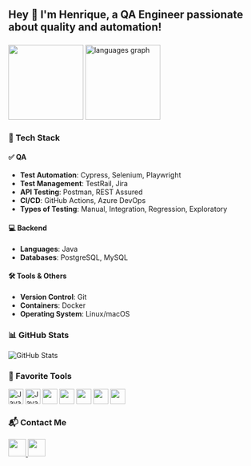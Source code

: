 <h2 align="left">Hey 👋 I'm Henrique, a QA Engineer passionate about quality and automation!</h2>

###

<div align="left">
  <img height="150" src="https://media1.tenor.com/m/YUzRkMOL-3EAAAAC/programming-computer-frog.gif" />
  <img src="https://github-readme-stats.vercel.app/api/top-langs?username=henriquedev0&locale=en&hide_title=false&layout=compact&card_width=320&langs_count=5&theme=dracula&hide_border=false" height="150" alt="languages graph" />
</div>

###

### 🧪 Tech Stack

#### ✅ QA
- **Test Automation**: Cypress, Selenium, Playwright  
- **Test Management**: TestRail, Jira  
- **API Testing**: Postman, REST Assured  
- **CI/CD**: GitHub Actions, Azure DevOps  
- **Types of Testing**: Manual, Integration, Regression, Exploratory  

#### 💻 Backend
- **Languages**: Java  
- **Databases**: PostgreSQL, MySQL  

#### 🛠️ Tools & Others
- **Version Control**: Git  
- **Containers**: Docker  
- **Operating System**: Linux/macOS  

###

### 📊 GitHub Stats
<div align="left">
  <img src="https://github-profile-summary-cards.vercel.app/api/cards/stats?username=henriquedev0&theme=dracula" alt="GitHub Stats" />
</div>

###

### 🧰 Favorite Tools
<div align="left">
  <img src="https://cdn.jsdelivr.net/gh/devicons/devicon/icons/javascript/javascript-original.svg" height="30" alt="JavaScript" />
  <img src="https://cdn.jsdelivr.net/gh/devicons/devicon/icons/java/java-original.svg" height="30" alt="Java" />
  <img src="https://img.shields.io/badge/MySQL-005C84?style=for-the-badge&logo=mysql&logoColor=white" height="30" />
  <img src="https://img.shields.io/badge/PostgreSQL-336791?style=for-the-badge&logo=postgresql&logoColor=white" height="30" />
  <img src="https://img.shields.io/badge/Postman-FF6C37?style=for-the-badge&logo=postman&logoColor=white" height="30" />
  <img src="https://img.shields.io/badge/GIT-E44C30?style=for-the-badge&logo=git&logoColor=white" height="30" />
  <img src="https://img.shields.io/badge/Linux-FCC624?style=for-the-badge&logo=linux&logoColor=black" height="30" />
</div>

###

### 📬 Contact Me
<div align="left">
  <a href="mailto:henriquerocha.dev@gmail.com">
    <img src="https://img.shields.io/static/v1?message=Gmail&logo=gmail&label=&color=D14836&logoColor=white&labelColor=&style=for-the-badge" height="35" />
  </a>
  <a href="https://www.linkedin.com/in/henriquedev0">
    <img src="https://img.shields.io/static/v1?message=LinkedIn&logo=linkedin&label=&color=0077B5&logoColor=white&labelColor=&style=for-the-badge" height="35" />
  </a>
</div>
